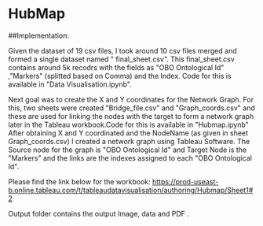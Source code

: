# HubMap
##Implementation: 

Given the dataset of 19 csv files, I took around 10 csv files merged and formed a single dataset named " final_sheet.csv". This final_sheet.csv contains around 5k recodrs with the fields as "OBO Ontological Id" ,"Markers" (splitted based on Comma) and the Index. Code for this is available in "Data Visualisation.ipynb".

Next goal was to create the X and Y coordinates for the Network Graph. For this, two sheets were created "Bridge_file.csv" and "Graph_coords.csv" and these are used for linking the nodes with the target to form a network graph later in the Tableau workbook.Code for this is available in "Hubmap.ipynb"
After obtaining X and Y coordinated and the NodeName (as given in sheet Graph_coords.csv) I created a network graph using Tableau Software. The Source node for the graph is "OBO Ontological Id" and Target Node is the "Markers"  and the links are the indexes assigned to each "OBO Ontological Id".

Please find the link below for the workbook:
https://prod-useast-b.online.tableau.com/t/tableaudatavisualisation/authoring/Hubmap/Sheet1#2

Output folder contains the output Image, data  and PDF .


